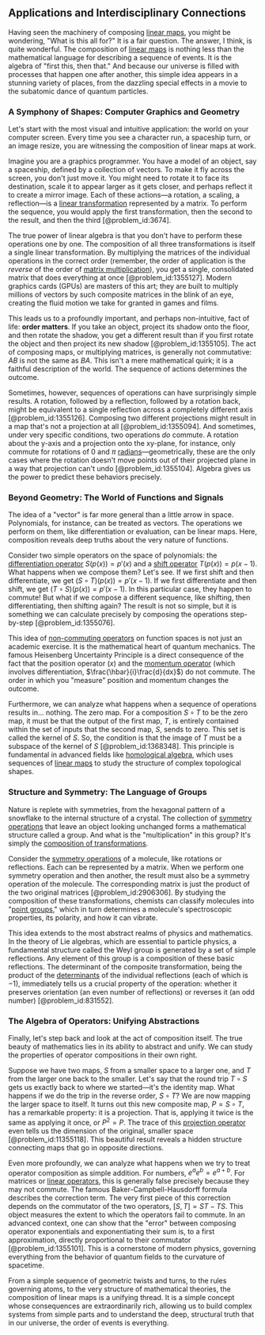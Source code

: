 ## Applications and Interdisciplinary Connections

Having seen the machinery of composing [linear maps](@article_id:184638), you might be wondering, "What is this all for?" It is a fair question. The answer, I think, is quite wonderful. The composition of [linear maps](@article_id:184638) is nothing less than the mathematical language for describing a sequence of events. It is the algebra of "first this, then that." And because our universe is filled with processes that happen one after another, this simple idea appears in a stunning variety of places, from the dazzling special effects in a movie to the subatomic dance of quantum particles.

### A Symphony of Shapes: Computer Graphics and Geometry

Let's start with the most visual and intuitive application: the world on your computer screen. Every time you see a character run, a spaceship turn, or an image resize, you are witnessing the composition of linear maps at work.

Imagine you are a graphics programmer. You have a model of an object, say a spaceship, defined by a collection of vectors. To make it fly across the screen, you don't just move it. You might need to rotate it to face its destination, scale it to appear larger as it gets closer, and perhaps reflect it to create a mirror image. Each of these actions—a rotation, a scaling, a reflection—is a [linear transformation](@article_id:142586) represented by a matrix. To perform the sequence, you would apply the first transformation, then the second to the result, and then the third [@problem_id:3674].

The true power of linear algebra is that you don't have to perform these operations one by one. The composition of all three transformations is itself a single linear transformation. By multiplying the matrices of the individual operations in the correct order (remember, the order of application is the *reverse* of the order of [matrix multiplication](@article_id:155541)), you get a single, consolidated matrix that does everything at once [@problem_id:1355127]. Modern graphics cards (GPUs) are masters of this art; they are built to multiply millions of vectors by such composite matrices in the blink of an eye, creating the fluid motion we take for granted in games and films.

This leads us to a profoundly important, and perhaps non-intuitive, fact of life: **order matters**. If you take an object, project its shadow onto the floor, and then rotate the shadow, you get a different result than if you first rotate the object and then project its new shadow [@problem_id:1355105]. The act of composing maps, or multiplying matrices, is generally not commutative: $AB$ is not the same as $BA$. This isn't a mere mathematical quirk; it is a faithful description of the world. The sequence of actions determines the outcome.

Sometimes, however, sequences of operations can have surprisingly simple results. A rotation, followed by a reflection, followed by a rotation back, might be equivalent to a single reflection across a completely different axis [@problem_id:1355126]. Composing two different projections might result in a map that's not a projection at all [@problem_id:1355094]. And sometimes, under very specific conditions, two operations *do* commute. A rotation about the y-axis and a projection onto the xy-plane, for instance, only commute for rotations of $0$ and $\pi$ [radians](@article_id:171199)—geometrically, these are the only cases where the rotation doesn't move points out of their projected plane in a way that projection can't undo [@problem_id:1355104]. Algebra gives us the power to predict these behaviors precisely.

### Beyond Geometry: The World of Functions and Signals

The idea of a "vector" is far more general than a little arrow in space. Polynomials, for instance, can be treated as vectors. The operations we perform on them, like differentiation or evaluation, can be linear maps. Here, composition reveals deep truths about the very nature of functions.

Consider two simple operators on the space of polynomials: the [differentiation operator](@article_id:139651) $S(p(x)) = p'(x)$ and a [shift operator](@article_id:262619) $T(p(x)) = p(x-1)$. What happens when we compose them? Let's see. If we first shift and then differentiate, we get $(S \circ T)(p(x)) = p'(x-1)$. If we first differentiate and then shift, we get $(T \circ S)(p(x)) = p'(x-1)$. In this particular case, they happen to commute! But what if we compose a different sequence, like shifting, then differentiating, then shifting again? The result is not so simple, but it is something we can calculate precisely by composing the operations step-by-step [@problem_id:1355076].

This idea of [non-commuting operators](@article_id:140966) on function spaces is not just an academic exercise. It is the mathematical heart of quantum mechanics. The famous Heisenberg Uncertainty Principle is a direct consequence of the fact that the position operator ($x$) and the [momentum operator](@article_id:151249) (which involves differentiation, $\frac{\hbar}{i}\frac{d}{dx}$) do not commute. The order in which you "measure" position and momentum changes the outcome.

Furthermore, we can analyze what happens when a sequence of operations results in... nothing. The zero map. For a composition $S \circ T$ to be the zero map, it must be that the output of the first map, $T$, is entirely contained within the set of inputs that the second map, $S$, sends to zero. This set is called the kernel of $S$. So, the condition is that the image of $T$ must be a subspace of the kernel of $S$ [@problem_id:1368348]. This principle is fundamental in advanced fields like [homological algebra](@article_id:154645), which uses sequences of [linear maps](@article_id:184638) to study the structure of complex topological shapes.

### Structure and Symmetry: The Language of Groups

Nature is replete with symmetries, from the hexagonal pattern of a snowflake to the internal structure of a crystal. The collection of [symmetry operations](@article_id:142904) that leave an object looking unchanged forms a mathematical structure called a group. And what is the "multiplication" in this group? It's simply the [composition of transformations](@article_id:149334).

Consider the [symmetry operations](@article_id:142904) of a molecule, like rotations or reflections. Each can be represented by a matrix. When we perform one symmetry operation and then another, the result must also be a symmetry operation of the molecule. The corresponding matrix is just the product of the two original matrices [@problem_id:2906306]. By studying the composition of these transformations, chemists can classify molecules into "[point groups](@article_id:141962)," which in turn determines a molecule's spectroscopic properties, its polarity, and how it can vibrate.

This idea extends to the most abstract realms of physics and mathematics. In the theory of Lie algebras, which are essential to particle physics, a fundamental structure called the Weyl group is generated by a set of simple reflections. Any element of this group is a composition of these basic reflections. The determinant of the composite transformation, being the product of the [determinants](@article_id:276099) of the individual reflections (each of which is $-1$), immediately tells us a crucial property of the operation: whether it preserves orientation (an even number of reflections) or reverses it (an odd number) [@problem_id:831552].

### The Algebra of Operators: Unifying Abstractions

Finally, let's step back and look at the act of composition itself. The true beauty of mathematics lies in its ability to abstract and unify. We can study the properties of operator compositions in their own right.

Suppose we have two maps, $S$ from a smaller space to a larger one, and $T$ from the larger one back to the smaller. Let's say that the round trip $T \circ S$ gets us exactly back to where we started—it's the identity map. What happens if we do the trip in the reverse order, $S \circ T$? We are now mapping the larger space to itself. It turns out this new composite map, $P = S \circ T$, has a remarkable property: it is a projection. That is, applying it twice is the same as applying it once, or $P^2 = P$. The trace of this [projection operator](@article_id:142681) even tells us the dimension of the original, smaller space [@problem_id:11355118]. This beautiful result reveals a hidden structure connecting maps that go in opposite directions.

Even more profoundly, we can analyze what happens when we try to treat operator composition as simple addition. For numbers, $e^a e^b = e^{a+b}$. For matrices or [linear operators](@article_id:148509), this is generally false precisely because they may not commute. The famous Baker-Campbell-Hausdorff formula describes the correction term. The very first piece of this correction depends on the commutator of the two operators, $[S, T] = ST - TS$. This object measures the extent to which the operators fail to commute. In an advanced context, one can show that the "error" between composing operator exponentials and exponentiating their sum is, to a first approximation, directly proportional to their commutator [@problem_id:1355101]. This is a cornerstone of modern physics, governing everything from the behavior of quantum fields to the curvature of spacetime.

From a simple sequence of geometric twists and turns, to the rules governing atoms, to the very structure of mathematical theories, the composition of linear maps is a unifying thread. It is a simple concept whose consequences are extraordinarily rich, allowing us to build complex systems from simple parts and to understand the deep, structural truth that in our universe, the order of events is everything.